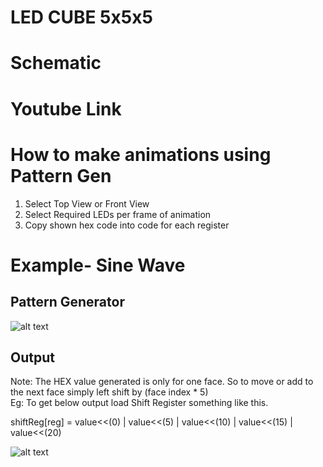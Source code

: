 # LED CUBE 5x5x5  
# Schematic  
# Youtube Link  

# How to make animations using Pattern Gen  
1. Select Top View or Front View  
2. Select Required LEDs per frame of animation  
3. Copy shown hex code into code for each register  

# Example- Sine Wave  
## Pattern Generator  
![alt text](https://github.com/obtronyt/ledcube555/blob/master/SineWaveDemo.jpg?raw=true)  
  
## Output  
Note: The HEX value generated is only for one face. So to move or add to the next face simply left shift by (face index * 5)  
Eg: To get below output load Shift Register something like this.  
  
shiftReg[reg] = value<<(0) | value<<(5) | value<<(10) | value<<(15) | value<<(20)   
  
![alt text](https://github.com/obtronyt/ledcube555/blob/master/SW.gif?raw=true)
